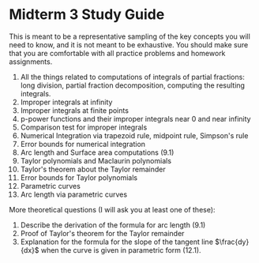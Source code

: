 # Midterm 3 Study Guide

This is meant to be a representative sampling of the key concepts you will need to know, and it is not meant to be exhaustive. You should make sure that you are comfortable with all practice problems and homework assignments.

1. All the things related to computations of integrals of partial fractions: long division, partial fraction decomposition, computing the resulting integrals.
2. Improper integrals at infinity
3. Improper integrals at finite points
4. p-power functions and their improper integrals near 0 and near infinity
5. Comparison test for improper integrals
6. Numerical Integration via trapezoid rule, midpoint rule, Simpson's rule
8. Error bounds for numerical integration
9. Arc length and Surface area computations (9.1)
10. Taylor polynomials and Maclaurin polynomials
11. Taylor's theorem about the Taylor remainder
12. Error bounds for Taylor polynomials
13. Parametric curves
14. Arc length via parametric curves


More theoretical questions (I will ask you at least one of these):

1. Describe the derivation of the formula for arc length (9.1)
2. Proof of Taylor's theorem for the Taylor remainder
3. Explanation for the formula for the slope of the tangent line $\frac{dy}{dx}$ when the curve is given in parametric form (12.1).
